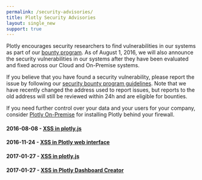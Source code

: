 ```yaml
---
permalink: /security-advisories/
title: Plotly Security Advisories
layout: single_new
support: true
---
```


Plotly encourages security researchers to find vulnerabilities in our systems as part of our [bounty program](/security/). As of August 1, 2016, we will also announce the security vulnerabilities in our systems after they have been evaluated and fixed across our Cloud and On-Premise systems.

If you believe that you have found a security vulnerability, please report the issue by following our [security bounty program guidelines](/security/).  Note that we have recently changed the address used to report issues, but reports to the old address will still be reviewed within 24h and are eligible for bounties.

If you need further control over your data and your users for your company, consider [Plotly On-Premise](https://plot.ly/product/enterprise/) for installing Plotly behind your firewall.

#### 2016-08-08 - [XSS in plotly.js](http://help.plot.ly/security-advisories/2016-08-08-plotlyjs-xss-advisory/)

#### 2016-11-24 - [XSS in Plotly web interface](http://help.plot.ly/security-advisories/2016-11-24-plotly-xss-advisory/)

#### 2017-01-27 - [XSS in plotly.js](http://help.plot.ly/security-advisories/2017-01-27-plotlyjs-xss-advisory/)

#### 2017-01-27 - [XSS in Plotly Dashboard Creator](http://help.plot.ly/security-advisories/2017-01-27-plotly-dashboard-creator-xss-advisory)
